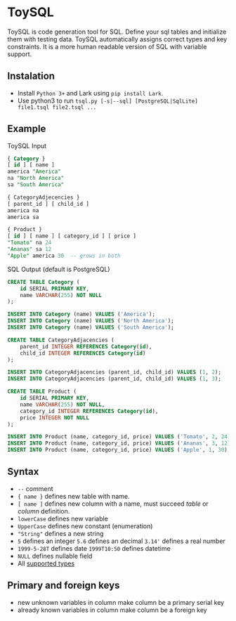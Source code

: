# ToySQL
ToySQL is code generation tool for SQL. Define your sql tables and initialize
them with testing data. ToySQL automatically assigns correct types and key
constraints. It is a more human readable version of SQL with variable support.

## Instalation
* Install `Python 3+` and Lark using `pip install Lark`.
* Use python3 to run `tsql.py [-s|--sql] [PostgreSQL|SqlLite] file1.tsql file2.tsql ...`

## Example
ToySQL Input
```sql
{ Category }
[ id ] [ name ]
america "America"
na "North America"
sa "South America"

{ CategoryAdjecencies }
[ parent_id ] [ child_id ]
america na
america sa

{ Product }
[ id ] [ name ] [ category_id ] [ price ]
"Tomato" na 24
"Ananas" sa 12
"Apple" america 30  -- grows in both
```

SQL Output (default is PostgreSQL)
```sql
CREATE TABLE Category (
    id SERIAL PRIMARY KEY,
    name VARCHAR(255) NOT NULL
);

INSERT INTO Category (name) VALUES ('America');
INSERT INTO Category (name) VALUES ('North America');
INSERT INTO Category (name) VALUES ('South America');

CREATE TABLE CategoryAdjacencies (
    parent_id INTEGER REFERENCES Category(id),
    child_id INTEGER REFERENCES Category(id)
);

INSERT INTO CategoryAdjacencies (parent_id, child_id) VALUES (1, 2);
INSERT INTO CategoryAdjacencies (parent_id, child_id) VALUES (1, 3);

CREATE TABLE Product (
    id SERIAL PRIMARY KEY,
    name VARCHAR(255) NOT NULL,
    category_id INTEGER REFERENCES Category(id),
    price INTEGER NOT NULL
);

INSERT INTO Product (name, category_id, price) VALUES ('Tomato', 2, 24);
INSERT INTO Product (name, category_id, price) VALUES ('Ananas', 3, 12);
INSERT INTO Product (name, category_id, price) VALUES ('Apple', 1, 30);
```

## Syntax
* `--` comment
* `{ name }` defines new table with name.
* `[ name ]` defines new column with a name, must succeed *table* or *column* definition.
* `lowerCase` defines new variable
* `UpperCase` defines new constant (enumeration)
* `"String"` defines a new string
* `5` defines an integer
`5.6` defines an decimal
`3.14'` defines a real number
* `1999-5-28T` defines date
`1999T10:50` defines datetime
* `NULL` defines nullable field
* All [supported types](data_types.md)

## Primary and foreign keys
* new unknown variables in column make column be a primary serial key
* already known variables in column make column be a foreign key
